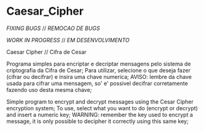 # Caesar_Cipher
*FIXING BUGS* // *REMOCAO DE BUGS*

*WORK IN PROGRESS* // *EM DESENVOLVIMENTO*

Caesar Cipher // Cifra de Cesar

Programa simples para encriptar e decriptar mensagens pelo sistema de criptografia da Cifra de Cesar;
Para utilizar, selecione o que deseja fazer (cifrar ou decifrar) e insira uma chave numerica;
AVISO: lembre da chave usada para cifrar uma mensagem, so' e' possivel decifrar corretamente fazendo uso desta mesma chave;

Simple program to encrypt and decrypt messages using the Cesar Cipher encryption system;
To use, select what you want to do (encrypt or decrypt) and insert a numeric key;
WARNING: remember the key used to encrypt a message, it is only possible to decipher it correctly using this same key;
